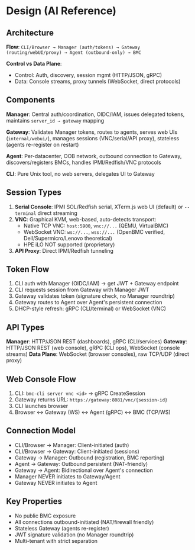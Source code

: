 # Design (AI Reference)

## Architecture

**Flow**: `CLI/Browser → Manager (auth/tokens) → Gateway (routing/webUI/proxy) → Agent (outbound-only) → BMC`

**Control vs Data Plane**:
- Control: Auth, discovery, session mgmt (HTTP/JSON, gRPC)
- Data: Console streams, proxy tunnels (WebSocket, direct protocols)

## Components

**Manager**: Central auth/coordination, OIDC/IAM, issues delegated tokens, maintains `server_id → gateway` mapping

**Gateway**: Validates Manager tokens, routes to agents, serves web UIs (`internal/webui/`), manages sessions (VNC/serial/API proxy), stateless (agents re-register on restart)

**Agent**: Per-datacenter, OOB network, outbound connection to Gateway, discovers/registers BMCs, handles IPMI/Redfish/VNC protocols

**CLI**: Pure Unix tool, no web servers, delegates UI to Gateway

## Session Types

1. **Serial Console**: IPMI SOL/Redfish serial, XTerm.js web UI (default) or `--terminal` direct streaming
2. **VNC**: Graphical KVM, web-based, auto-detects transport:
   - Native TCP VNC: `host:5900`, `vnc://...` (QEMU, VirtualBMC)
   - WebSocket VNC: `ws://...`, `wss://...` (OpenBMC verified, Dell/Supermicro/Lenovo theoretical)
   - HPE iLO NOT supported (proprietary)
3. **API Proxy**: Direct IPMI/Redfish tunneling

## Token Flow

1. CLI auth with Manager (OIDC/IAM) → get JWT + Gateway endpoint
2. CLI requests session from Gateway with Manager JWT
3. Gateway validates token (signature check, no Manager roundtrip)
4. Gateway routes to Agent over Agent's persistent connection
5. DHCP-style refresh: gRPC (CLI/terminal) or WebSocket (VNC)

## API Types

**Manager**: HTTP/JSON REST (dashboards), gRPC (CLI/services)
**Gateway**: HTTP/JSON REST (web console), gRPC (CLI ops), WebSocket (console streams)
**Data Plane**: WebSocket (browser consoles), raw TCP/UDP (direct proxy)

## Web Console Flow

1. CLI: `bmc-cli server vnc <id>` → gRPC CreateSession
2. Gateway returns URL: `https://gateway:8081/vnc/{session-id}`
3. CLI launches browser
4. Browser ↔ Gateway (WS) ↔ Agent (gRPC) ↔ BMC (TCP/WS)

## Connection Model

- CLI/Browser → Manager: Client-initiated (auth)
- CLI/Browser → Gateway: Client-initiated (sessions)
- Gateway → Manager: Outbound (registration, BMC reporting)
- Agent → Gateway: Outbound persistent (NAT-friendly)
- Gateway → Agent: Bidirectional over Agent's connection
- Manager NEVER initiates to Gateway/Agent
- Gateway NEVER initiates to Agent

## Key Properties

- No public BMC exposure
- All connections outbound-initiated (NAT/firewall friendly)
- Stateless Gateway (agents re-register)
- JWT signature validation (no Manager roundtrip)
- Multi-tenant with strict separation
